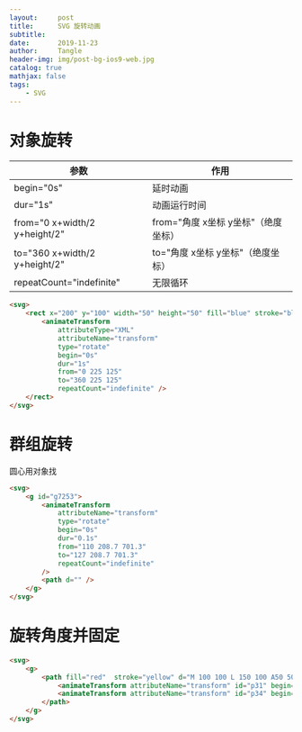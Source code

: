 ```yaml
---
layout:     post
title:      SVG 旋转动画
subtitle:   
date:       2019-11-23
author:     Tangle
header-img: img/post-bg-ios9-web.jpg
catalog: true
mathjax: false
tags:
    - SVG
---
```


# 对象旋转

| 参数                          | 作用                                |
| ----------------------------- | ----------------------------------- |
| begin="0s"                    | 延时动画                            |
| dur="1s"                      | 动画运行时间                        |
| from="0 x+width/2 y+height/2" | from="角度 x坐标 y坐标"（绝度坐标） |
| to="360 x+width/2 y+height/2" | to="角度 x坐标 y坐标"（绝度坐标）   |
| repeatCount="indefinite"      | 无限循环                            |

```html
<svg>
    <rect x="200" y="100" width="50" height="50" fill="blue" stroke="black" stroke-width="1" transform="rotation">
        <animateTransform 
            attributeType="XML" 
            attributeName="transform"
            type="rotate" 
            begin="0s" 
            dur="1s" 
            from="0 225 125" 
            to="360 225 125" 
            repeatCount="indefinite" />
    </rect>
</svg>
```

# 群组旋转

圆心用对象找

```html
<svg>
    <g id="g7253">
        <animateTransform
            attributeName="transform"
            type="rotate"
            begin="0s"
            dur="0.1s"
            from="110 208.7 701.3"
            to="127 208.7 701.3"
            repeatCount="indefinite" 
        />
        <path d="" />
    </g>
</svg>
```

# 旋转角度并固定

```html
<svg>
    <g>
        <path fill="red"  stroke="yellow" d="M 100 100 L 150 100 A50 50 0 0,0 100 50 z">
            <animateTransform attributeName="transform" id="p31" begin="0s" dur="3s" type="rotate" from="0 100 100"  to="90 100 100" />
            <animateTransform attributeName="transform" id="p34" begin="3s" dur="1s" type="rotate" from="90 100 100"  to="90 100 100" repeatCount="indefinite" additive="sum" />
        </path>
    </g>
</svg>
```
